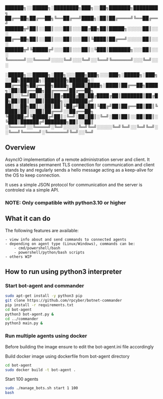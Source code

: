 
██████╗░░█████╗░████████╗███╗░░██╗███████╗████████╗
██╔══██╗██╔══██╗╚══██╔══╝████╗░██║██╔════╝╚══██╔══╝
██████╦╝██║░░██║░░░██║░░░██╔██╗██║█████╗░░░░░██║░░░
██╔══██╗██║░░██║░░░██║░░░██║╚████║██╔══╝░░░░░██║░░░
██████╦╝╚█████╔╝░░░██║░░░██║░╚███║███████╗░░░██║░░░
╚═════╝░░╚════╝░░░░╚═╝░░░╚═╝░░╚══╝╚══════╝░░░╚═╝░░░

░█████╗░░█████╗░███╗░░░███╗███╗░░░███╗░█████╗░███╗░░██╗██████╗░███████╗██████╗░
██╔══██╗██╔══██╗████╗░████║████╗░████║██╔══██╗████╗░██║██╔══██╗██╔════╝██╔══██╗
██║░░╚═╝██║░░██║██╔████╔██║██╔████╔██║███████║██╔██╗██║██║░░██║█████╗░░██████╔╝
██║░░██╗██║░░██║██║╚██╔╝██║██║╚██╔╝██║██╔══██║██║╚████║██║░░██║██╔══╝░░██╔══██╗
╚█████╔╝╚█████╔╝██║░╚═╝░██║██║░╚═╝░██║██║░░██║██║░╚███║██████╔╝███████╗██║░░██║
░╚════╝░░╚════╝░╚═╝░░░░░╚═╝╚═╝░░░░░╚═╝╚═╝░░╚═╝╚═╝░░╚══╝╚═════╝░╚══════╝╚═╝░░╚═╝

## Overview
AsyncIO implementation of a remote administration server and client. It uses a stateless permanent TLS connection for communication and client stands by and regularly sends a hello message acting as a keep-alive for the OS to keep connection.

It uses a simple JSON protocol for communication and the server is controled via a simple API.

### NOTE: Only compatible with python3.10 or higher

## What it can do
The following features are available:
    
    - view info about and send commands to connected agents
    - depending on agent type (Linux/Windows), commands can be:
        - cmd/powershell/bash 
        - powershell/python/bash scripts
    - others WIP

## How to run using python3 interpreter
### Start bot-agent and commander
```bash
sudo apt-get install -y python3 pip
git clone https://github.com/rpcyber/botnet-commander
pip install -r requirements.txt
cd bot-agent
python3 bot-agent.py &
cd ../commander
python3 main.py &
```

### Run multiple agents using docker
Before building the image ensure to edit the bot-agent.ini file accordingly

Build docker image using dockerfile from bot-agent directory
```bash
cd bot-agent
sudo docker build -t bot-agent .
```
Start 100 agents
```bash
sudo ./manage_bots.sh start 1 100
bash